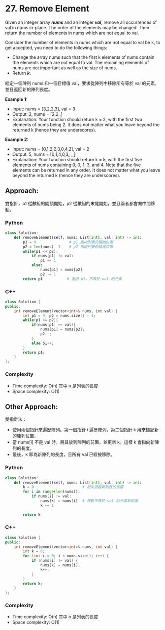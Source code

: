 # 27. Remove Element
Given an integer array ***nums*** and an integer ***val***, remove all occurrences of val in nums in-place. The order of the elements may be changed. Then return the number of elements in nums which are not equal to val.

Consider the number of elements in nums which are not equal to val be k, to get accepted, you need to do the following things:

* Change the array nums such that the first k elements of nums contain the elements which are not equal to val. The remaining elements of nums are not important as well as the size of nums.
* Return ***k***.

給定一個陣列 nums 和一個目標值 val，要求從陣列中移除所有等於 val 的元素，並且返回新的陣列長度。

**Example 1:**
* Input: nums = [3,2,2,3], val = 3
* Output: 2, nums = [2,2,_,_]
* Explanation: Your function should return k = 2, with the first two elements of nums being 2.
It does not matter what you leave beyond the returned k (hence they are underscores).

**Example 2:**
* Input: nums = [0,1,2,2,3,0,4,2], val = 2
* Output: 5, nums = [0,1,4,0,3,_,_,_]
* Explanation: Your function should return k = 5, with the first five elements of nums containing 0, 0, 1, 3, and 4.
Note that the five elements can be returned in any order.
It does not matter what you leave beyond the returned k (hence they are underscores).

## Approach:
雙指針，p1 從數組的開頭開始，p2 從數組的末尾開始，並且兩者都會向中間移動。
### Python
```python
class Solution:
    def removeElement(self, nums: List[int], val: int) -> int:
        p1 = 0               # p1 指向列表的開始位置
        p2 = len(nums) -1    # p2 指向列表的結尾位置
        while(p1 <= p2):
            if nums[p1] != val:
                p1 += 1
            else:
                nums[p1] = nums[p2]
                p2 -= 1
        return p1           # 返回 p1，不等於 val 的元素
```
### C++
```C++
class Solution {
public:
    int removeElement(vector<int>& nums, int val) {
        int p1 = 0, p2 = nums.size() - 1;
        while(p1 <= p2){
            if(nums[p1] == val){
                nums[p1] = nums[p2];
                p2--;
            }
            else p1++;
        }
        return p1;
    }
};
```
### Complexity
* Time complexity: O(n) 其中 n 是列表的長度
* Space complexity: O(1)

## Other Approach:
雙指針法：
* 使用兩個指針來遍歷陣列。第一個指針 i 遍歷陣列，第二個指針 k 用來標記新的陣列位置。
* 當 nums[i] 不是 val 時，將其放到陣列的前面，並更新 k。這樣 k 會指向新陣列的長度。
* 最後，k 即為新陣列的長度，且所有 val 已經被移除。
### Python
```python
class Solution:
    def removeElement(self, nums: List[int], val: int) -> int:
        k = 0                      # 用來追蹤新列表的長度
        for i in range(len(nums)): 
            if nums[i] != val:
                nums[k] = nums[i]  # 移動不等於 val 的元素到前面
                k += 1
        
        return k
```
### C++
```C++
class Solution {
public:
    int removeElement(vector<int>& nums, int val) {
        int k = 0;
        for (int i = 0; i < nums.size(); i++) {
            if (nums[i] != val) {
                nums[k] = nums[i];
                k++;
            }
        }
        return k;        
    }
};
```
### Complexity
* Time complexity: O(n) 其中 n 是列表的長度
* Space complexity: O(1)
